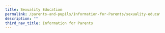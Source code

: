 ```yaml
---
title: Sexuality Education
permalink: /parents-and-pupils/Information-for-Parents/sexuality-education
description: ""
third_nav_title: Information for Parents
---
```

